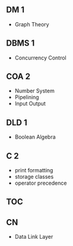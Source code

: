 ## DM 1
- Graph Theory 

## DBMS 1
- Concurrency Control 

## COA 2
- Number System
- Pipelining 
- Input Output

## DLD 1
- Boolean Algebra

## C 2
- print formatting
- storage classes
- operator precedence  

## TOC


## CN
- Data Link Layer